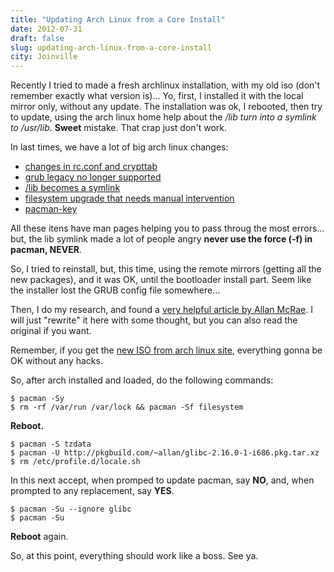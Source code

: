 ```yaml
---
title: "Updating Arch Linux from a Core Install"
date: 2012-07-31
draft: false
slug: updating-arch-linux-from-a-core-install
city: Joinville
---
```


Recently I tried to made a fresh archlinux installation, with my old iso (don't remember exactly what version is)… Yo, first, I installed it with the local mirror only, without any update. The installation was ok, I rebooted, then try to update, using the arch linux home help about the */lib turn into a symlink to /usr/lib*. **Sweet** mistake. That crap just don't work.

In last times, we have a lot of big arch linux changes:

- [changes in rc.conf and crypttab](http://www.archlinux.org/news/changes-to-rcconf-and-crypttab/)
- [grub legacy no longer supported](http://www.archlinux.org/news/grub-legacy-no-longer-supported/)
- [/lib becomes a symlink](http://www.archlinux.org/news/the-lib-directory-becomes-a-symlink/)
- [filesystem upgrade that needs manual intervention](http://www.archlinux.org/news/filesystem-upgrade-manual-intervention-required-1/)
- [pacman-key](http://www.archlinux.org/news/having-pacman-verify-packages/)

All these itens have man pages helping you to pass throug the most errors… but, the lib symlink made a lot of people angry **never use the force (-f) in pacman, NEVER**.

So, I tried to reinstall, but, this time, using the remote mirrors (getting all the new packages), and it was OK, until the bootloader install part. Seem like the installer lost the GRUB config file somewhere…

Then, I do my research, and found a [very helpful article by Allan McRae](http://allanmcrae.com/2012/07/updating-arch-linux-from-a-core-install/). I will just "rewrite" it here with some thought, but you can also read the original if you want.

Remember, if you get the [new ISO from arch linux site](http://www.archlinux.org/download/), everything gonna be OK without any hacks.

So, after arch installed and loaded, do the following commands:

```
$ pacman -Sy
$ rm -rf /var/run /var/lock && pacman -Sf filesystem
```

**Reboot.**

```
$ pacman -S tzdata
$ pacman -U http://pkgbuild.com/~allan/glibc-2.16.0-1-i686.pkg.tar.xz
$ rm /etc/profile.d/locale.sh
```

In this next accept, when promped to update pacman, say **NO**, and, when prompted to any replacement, say **YES**.

```
$ pacman -Su --ignore glibc
$ pacman -Su
```

**Reboot** again.

So, at this point, everything should work like a boss. See ya.